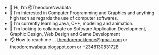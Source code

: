 - 👋 Hi, I’m @TheodoreNwabata
- 👀 I’m interested in Computer Programming and Graphics and anything high tech as regards the use of computer softwares.
- 🌱 I’m currently learning Java, C++, modeling and animation.
- 💞️ I’m looking to collaborate on Software Application Development, Graphic Design, Web Design and Game Development
- 📫 How to reach me ... theodorerocklence@gmail.com or theodorenwabata.blogspot.com or +2348130831728

<!---
TheodoreNwabata/TheodoreNwabata is a ✨ special ✨ repository because its `README.md` (this file) appears on your GitHub profile.
You can click the Preview link to take a look at your changes.
--->
